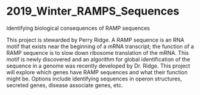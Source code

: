 # 2019_Winter_RAMPS_Sequences
Identifying biological consequences of RAMP sequences

This project is stewarded by Perry Ridge. A RAMP sequence is an RNA motif that exists near the beginning of a mRNA transcript; the function of a RAMP sequence is to slow down ribosome translation of the mRNA. This motif is newly discovered and an algorithm for global identification of the sequence in a genome was recently developed by Dr. Ridge. This project will explore which genes have RAMP sequences and what their function might be. Options include identifying sequences in operon structures, secreted genes, disease associate genes, etc.
